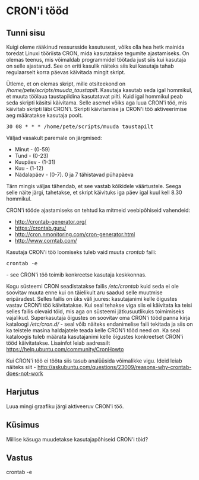 ﻿# CRON'i tööd

## Tunni sisu

Kuigi oleme rääkinud ressursside kasutusest, võiks olla hea hetk mainida toredat Linuxi tööriista CRON, mida kasutatakse tegumite ajastamiseks. On olemas teenus, mis võimaldab programmidel töötada just siis kui kasutaja on selle ajastanud. See on eriti kasulik näiteks siis kui kasutaja tahab regulaarselt korra päevas käivitada mingit skript.

Ütleme, et on olemas skript, mille otsiteekond on */home/pete/scripts/muuda_taustapilt*. Kasutaja kasutab seda igal hommikul, et muuta töölaua taustapildina kasutatavat pilti. Kuid igal hommikul peab seda skripti käsitsi käivitama. Selle asemel võiks aga luua CRON'i töö, mis käivitab skripti läbi CRON'i. Skripti käivitamise ja CRON'i töö aktiveerimise aeg määratakse kasutaja poolt.

<pre>30 08 * * * /home/pete/scripts/muuda_taustapilt</pre>

Väljad vasakult paremale on järgmised:
<ul>
<li>Minut - (0-59)</li>
<li>Tund - (0-23)</li>
<li>Kuupäev - (1-31)</li>
<li>Kuu - (1-12)</li>
<li>Nädalapäev - (0-7). 0 ja 7 tähistavad pühapäeva</li>
</ul>

Tärn mingis väljas tähendab, et see vastab kõikidele väärtustele. Seega selle näite järgi, tahetakse, et skript käivituks iga päev igal kuul kell 8.30 hommikul.

CRON'i tööde ajastamiseks on tehtud ka mitmeid veebipõhiseid vahendeid:
* http://crontab-generator.org/
* https://crontab.guru/
* http://cron.nmonitoring.com/cron-generator.html
* http://www.corntab.com/

Kasutaja CRON'i töö loomiseks tuleb vaid muuta *crontab* faili: <pre>crontab -e</pre> - see CRON'i töö toimib konkreetse kasutaja keskkonnas.

Kogu süsteemi CRON seadistatakse failis */etc/crontab* kuid seda ei ole soovitav muuta enne kui on täielikult aru saadud selle muutmise eripäradest. Selles failis on üks väli juures: kasutajanimi kelle õigustes vastav CRON'i töö käivitatakse. Kui seal tehakse viga siis ei käivitata ka teisi selles failis olevaid töid, mis aga on süsteemi jätkusuutlikuks toimimiseks vajalikud. Superkasutaja õigustes on soovitav oma CRON'i tööd panna kirja kataloogi */etc/cron.d/* - seal võib näiteks endanimelise faili tekitada ja siis on ka teistele masina haldajatele teada kelle CRON'i tööd need on. Ka seal kataloogis tuleb määrata kasutajanimi kelle õigustes konkreetset CRON'i tööd käivitatakse. Lisainfot leiab aadressilt https://help.ubuntu.com/community/CronHowto

Kui CRON'i töö ei tööta siis tasub analüüsida võimalikke vigu. Ideid leiab näiteks siit - http://askubuntu.com/questions/23009/reasons-why-crontab-does-not-work

## Harjutus

Luua mingi graafiku järgi aktiveeruv CRON'i töö.

## Küsimus

Millise käsuga muudetakse kasutajapõhiseid CRON'i töid?

## Vastus

crontab -e
